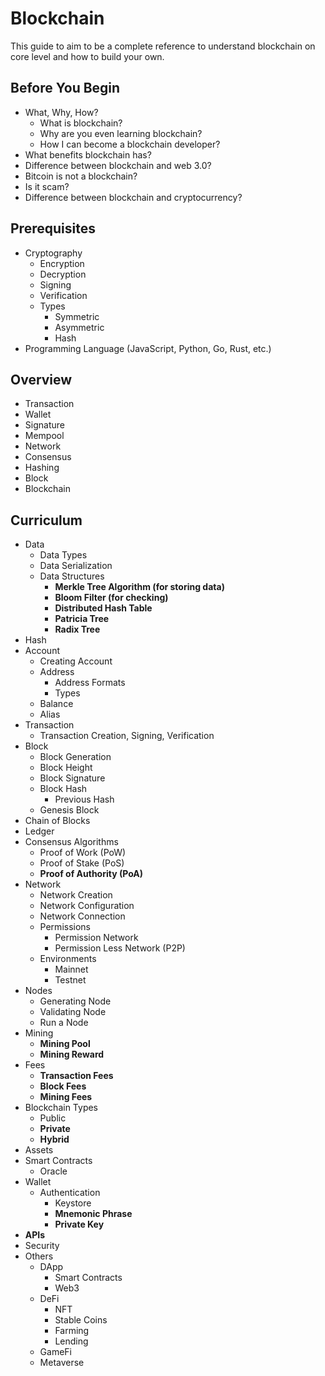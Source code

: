 # Blockchain
This guide to aim to be a complete reference to understand blockchain on core level and how to build your own.

## Before You Begin
- What, Why, How?
  - What is blockchain?
  - Why are you even learning blockchain?
  - How I can become a blockchain developer?
- What benefits blockchain has?
- Difference between blockchain and web 3.0?
- Bitcoin is not a blockchain?
- Is it scam?
- Difference between blockchain and cryptocurrency?

## Prerequisites
- Cryptography
  - Encryption
  - Decryption
  - Signing
  - Verification
  - Types
    - Symmetric
    - Asymmetric
    - Hash
- Programming Language (JavaScript, Python, Go, Rust, etc.)

## Overview
- Transaction
- Wallet
- Signature
- Mempool
- Network
- Consensus
- Hashing
- Block
- Blockchain

## Curriculum
- Data
  - Data Types
  - Data Serialization
  - Data Structures
    - **Merkle Tree Algorithm (for storing data)**
    - **Bloom Filter (for checking)**
    - **Distributed Hash Table**
    - **Patricia Tree**
    - **Radix Tree**
- Hash
- Account
  - Creating Account
  - Address
    - Address Formats
    - Types
  - Balance
  - Alias
- Transaction
  - Transaction Creation, Signing, Verification
- Block
  - Block Generation
  - Block Height
  - Block Signature
  - Block Hash
    - Previous Hash
  - Genesis Block
- Chain of Blocks
- Ledger
- Consensus Algorithms
  - Proof of Work (PoW)
  - Proof of Stake (PoS)
  - **Proof of Authority (PoA)**
- Network
  - Network Creation
  - Network Configuration
  - Network Connection
  - Permissions
    - Permission Network
    - Permission Less Network (P2P)
  - Environments
    - Mainnet
    - Testnet
- Nodes
  - Generating Node
  - Validating Node
  - Run a Node
- Mining
  - **Mining Pool**
  - **Mining Reward**
- Fees
  - **Transaction Fees**
  - **Block Fees**
  - **Mining Fees**
- Blockchain Types
  - Public
  - **Private**
  - **Hybrid**
- Assets
- Smart Contracts
  - Oracle
- Wallet
  - Authentication
    - Keystore
    - **Mnemonic Phrase**
    - **Private Key**
- **APIs**
- Security
- Others
  - DApp
    - Smart Contracts
    - Web3
  - DeFi
    - NFT
    - Stable Coins
    - Farming
    - Lending
  - GameFi
  - Metaverse
